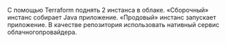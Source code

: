 С помощью Terraform поднять 2 инстанса в облаке.
«Сборочный» инстанс собирает Java приложение.
«Продовый» инстанс запускает приложение.
В качестве репозитория использовать нативный сервис облачногопровайдера.
